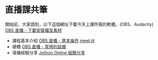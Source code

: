 # 直播課共筆
開始前，大家請到，以下這個網址下載今天上課所需的軟體。(OBS、Audacity)
[OBS 直播 - 下載安裝檔及素材](https://mork.ro/J49FF)
- 課程基本介紹
[OBS 直播 - 基本操作](https://mork.ro/cdc9I)
[meet.jit](https://meet.jit.si/)
- 硬體
[OBS 直播 - 常用的設備](https://g0v.hackmd.io/S3GMJwTTSjKB9MHtZyl-rQ?view)
- 導播經驗分享
[Jothon Online 經驗分享](https://docs.google.com/presentation/d/1ZzTiVwd_jb2K2uloFV55Z4qLuykNNjQVuLgN4Qe7jeQ/edit)
